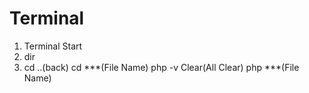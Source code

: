 # Terminal
1. Terminal Start
2. dir
3. cd ..(back)
cd ***(File Name)
php -v
Clear(All Clear)
php ***(File Name)
